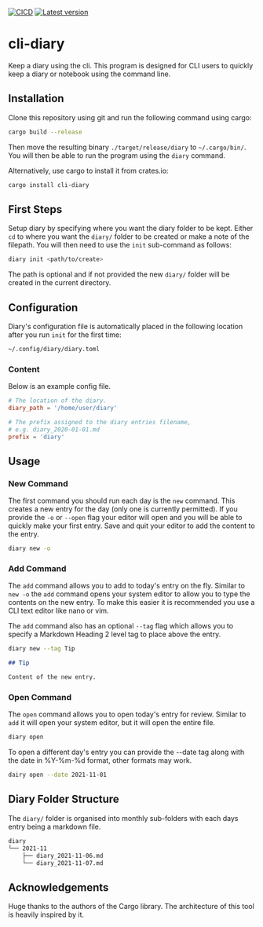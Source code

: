 [![CICD](https://github.com/BenGale93/cli-diary/actions/workflows/rust.yml/badge.svg?branch=master)](https://github.com/BenGale93/cli-diary/actions/workflows/rust.yml)
[![Latest version](https://img.shields.io/crates/v/cli-diary.svg)](https://crates.io/crates/cli-diary)

# cli-diary

Keep a diary using the cli. This program is designed for CLI users to quickly
keep a diary or notebook using the command line.

## Installation

Clone this repository using git and run the following command using cargo:

```bash
cargo build --release
```

Then move the resulting binary `./target/release/diary` to `~/.cargo/bin/`.
You will then be able to run the program using the `diary` command.

Alternatively, use cargo to install it from crates.io:

```bash
cargo install cli-diary
```

## First Steps

Setup diary by specifying where you want the diary folder to be kept. Either
`cd` to where you want the `diary/` folder to be created or make a note of the
filepath.  You will then need to use the `init` sub-command as follows:

```bash
diary init <path/to/create>
```

The path is optional and if not provided the new `diary/` folder will be
created in the current directory.

## Configuration

Diary's configuration file is automatically placed in the following location
after you run `init` for the first time:

```bash
~/.config/diary/diary.toml
```

### Content

Below is an example config file.

```toml
# The location of the diary.
diary_path = '/home/user/diary'

# The prefix assigned to the diary entries filename,
# e.g. diary_2020-01-01.md
prefix = 'diary'
```

## Usage

### New Command

The first command you should run each day is the `new` command. This creates a
new entry for the day (only one is currently permitted). If you provide the
`-o` or `--open` flag your editor will open and you will be able to quickly
make your first entry. Save and quit your editor to add the content to the
entry.

```bash
diary new -o
```

### Add Command

The `add` command allows you to add to today's entry on the fly. Similar to
`new -o` the `add` command opens your system editor to allow you to type the
contents on the new entry. To make this easier it is recommended you use a CLI
text editor like nano or vim.

The `add` command also has an optional `--tag` flag which allows you to specify
a Markdown Heading 2 level tag to place above the entry.

```bash
diary new --tag Tip
```

```markdown
## Tip

Content of the new entry.

```

### Open Command

The `open` command allows you to open today's entry for review. Similar to `add`
it will open your system editor, but it will open the entire file.

```bash
diary open
```

To open a different day's entry you can provide the --date tag along with the date
in %Y-%m-%d format, other formats may work.

```bash
dairy open --date 2021-11-01
```

## Diary Folder Structure

The `diary/` folder is organised into monthly sub-folders with each days entry
being a markdown file.

```bash
diary
└── 2021-11
    ├── diary_2021-11-06.md
    └── diary_2021-11-07.md
```

## Acknowledgements

Huge thanks to the authors of the Cargo library. The architecture of this tool
is heavily inspired by it.
